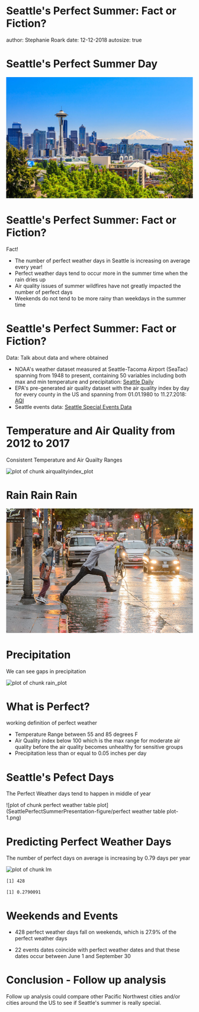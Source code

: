 Seattle's Perfect Summer:  Fact or Fiction? 
========================================================
author: Stephanie Roark
date: 12-12-2018
autosize: true

Seattle's Perfect Summer Day
========================================================

![Seattle's Summer](seattleskylinesummer.jpg)

Seattle's Perfect Summer: Fact or Fiction?
========================================================

Fact!

- The number of perfect weather days in Seattle is increasing on average every year!
- Perfect weather days tend to occur more in the summer time when the rain dries up
- Air quality issues of summer wildfires have not greatly impacted the number of perfect days 
- Weekends do not tend to be more rainy than weekdays in the summer time


Seattle's Perfect Summer: Fact or Fiction?
========================================================

Data: Talk about data and where obtained 

- NOAA's weather dataset measured at Seattle-Tacoma Airport (SeaTac) spanning from 1948 to present, containing 50 variables including both max and min temperature and precipitation: [Seattle Daily]("https://www.ncdc.noaa.gov/cdo-web/datasets/GHCND/stations/GHCND:USW00024233/detail")
- EPA's pre-generated air quality dataset with the air quality index by day for every county in the US and spanning from 01.01.1980 to 11.27.2018: [AQI]("https://aqs.epa.gov/aqsweb/airdata/download_files.html")
- Seattle events data: [Seattle Special Events Data]("https://www.events12.com/seattle/")



Temperature and Air Quality from 2012 to 2017 
========================================================

Consistent Temperature and Air Quailty Ranges

![plot of chunk airqualityindex_plot](SeattlePerfectSummerPresentation-figure/airqualityindex_plot-1.png)

Rain Rain Rain 
========================================================

![Seattle's Rain](RainPuddle.jpg)


Precipitation 
========================================================

We can see gaps in precipitation

![plot of chunk rain_plot](SeattlePerfectSummerPresentation-figure/rain_plot-1.png)

What is Perfect?
========================================================

working definition of perfect weather

- Temperature Range between 55 and 85 degrees F
- Air Quality index below 100 which is the max range for moderate air quality before the air quality becomes unhealthy for sensitive groups
- Precipitation less than or equal to 0.05 inches per day

Seattle's Pefect Days
========================================================

The Perfect Weather days tend to happen in middle of year

![plot of chunk perfect weather table plot](SeattlePerfectSummerPresentation-figure/perfect weather table plot-1.png)

Predicting Perfect Weather Days
========================================================

The number of perfect days on average is increasing by 0.79 days per year

![plot of chunk lm](SeattlePerfectSummerPresentation-figure/lm-1.png)

```
[1] 428
```

```
[1] 0.2790091
```


Weekends and Events
========================================================


- 428 perfect weather days  fall on weekends, which is 27.9% of the perfect weather days

- 22 events dates coincide with perfect weather dates and that these dates occur between June 1 and September 30

Conclusion - Follow up analysis
========================================================


Follow up analysis could compare other Pacific Northwest cities and/or cities around the US to see if Seattle's summer is really special.

